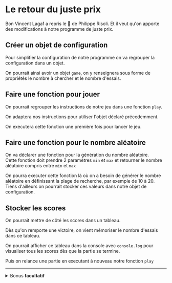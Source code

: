 # Le retour du juste prix

Bon Vincent Lagaf a repris le :microphone: de Philippe Risoli. Et il veut qu'on apporte des modifications à notre programme de juste prix.

## Créer un objet de configuration

Pour simplifier la configuration de notre programme on va regrouper la configuration dans un objet.

On pourrait ainsi avoir un objet `game`, on y renseignera sous forme de propriétés le nombre à chercher et le nombre d'essais. 

## Faire une fonction pour jouer

On pourrait regrouper les instructions de notre jeu dans une fonction `play`.

On adaptera nos instructions pour utiliser l'objet déclaré précedemment.

On executera cette fonction une première fois pour lancer le jeu.

## Faire une fonction pour le nombre aléatoire

On va déclarer une fonction pour la génération du nombre aléatoire.  
Cette fonction doit prendre 2 paramètres `min` et `max` et retourner le nombre aléatoire compris entre `min` et `max`

On pourra executer cette fonction là où on a besoin de générer le nombre aléatoire en définissant la plage de recherche, par exemple de 10 à 20. Tiens d'ailleurs on pourrait stocker ces valeurs dans notre objet de configuration.

## Stocker les scores

On pourrait mettre de côté les scores dans un tableau.

Dès qu'on remporte une victoire, on vient mémoriser le nombre d'essais dans ce tableau.

On pourrait afficher ce tableau dans la console avec `console.log` pour visualiser tous les scores dès que la partie se termine.

Puis on relance une partie en executant à nouveau notre fonction `play`

---

<details>
<summary>
  Bonus <strong>facultatif</strong>
</summary>

## Laisser le choix de rejouer

On va laisser le choix à l'utilisateur pour rejouer. On va utiliser `confirm` pour ça  
https://developer.mozilla.org/fr/docs/Web/API/Window/confirm 

Si l'utilisateur veut rejouer on execute de nouveau `play`, sinon on affiche les scores en console.

##  Améliorer l'affichage des scores

Lorsque l'utilisateur ne souhaite pas rejouer, on va améliorer l'affichage des scores

Pour cela on pourrait parcourir tout le tableau et afficher un message pour chaque entrée du tableau du style `Partie 1 : 3 essais` puis `Partie 2 : 5 essais` et ainsi de suite.

</details>